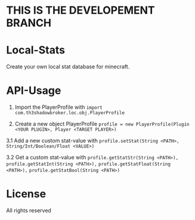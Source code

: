 # THIS IS THE DEVELOPEMENT BRANCH

# Local-Stats
Create your own local stat database for minecraft.

# API-Usage

1. Import the PlayerProfile with ```import com.th3shadowbroker.loc.obj.PlayerProfile```

2. Create a new object PlayerProfile ```profile = new PlayerProfile(Plugin <YOUR PLUGIN>, Player <TARGET PLAYER>)```

3.1 Add a new custom stat-value with ```profile.setStat(String <PATH>, String/Int/Boolean/Float <VALUE>)```

3.2 Get a custom stat-value with ```profile.getStatStr(String <PATH>),```
                                 ```profile.getStatInt(String <PATH>),```
                                 ```profile.getStatFloat(String <PATH>),```
                                 ```profile.getStatBool(String <PATH>)```

# License
All rights reserved

